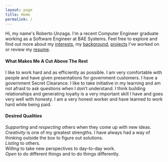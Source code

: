 ```yaml
---
layout: page
title: Home
permalink: /
---
```

Hi, my name's Roberto Unzaga. I'm a recent Computer Engineer graduate working as a Software Engineer at BAE Systems. Feel free to explore and find out more about my [interests](/interests/), my [background](/experience/), [projects](/projects/) I've worked on or review my [resume](/resources/FutureResume2.pdf).
#### What Makes Me A Cut Above The Rest

I like to work hard and as efficiently as possible. I am very comfortable with people and have given presentations for government customers. I have a government Secret Clearance. I like to take initiative in my learning and am not afraid to ask questions when I don’t understand. I think building relationships and generating loyalty is a very important skill I have and goes very well with honesty. I am a very honest worker and have learned to work hard while being paid.


#### Desired Qualities

*Supporting* and *respecting* others when they come up with new ideas.     
*Creativity* is one of my greatest strengths. I have always had a way of thinking outside the box to figure out solutions.      
*Listing* to others.     
*Willing* to take new perspectives to day-to-day work.     
*Open* to do different things and to do things differently.     
